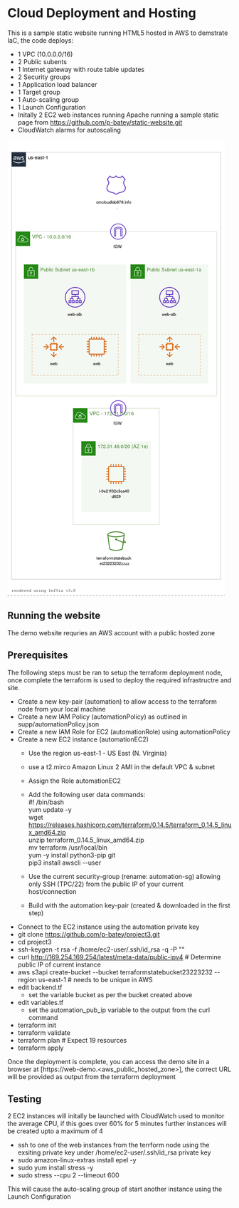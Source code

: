 # Cloud Deployment and Hosting

This is a sample static website running HTML5 hosted in AWS to demstrate IaC, the code deploys:
+ 1 VPC  (10.0.0.0/16)
+ 2 Public subents
+ 1 Internet gateway with route table updates
+ 2 Security groups
+ 1 Application load balancer
+ 1 Target group
+ 1 Auto-scaling group
+ 1 Launch Configuration
+ Initally 2 EC2 web instances running Apache running a sample static page from https://github.com/p-batey/static-website.git
+ CloudWatch alarms for autoscaling

![Screenshot](supp/web-demo.png)

## Running the website

The demo website requries an AWS account with a public hosted zone

## Prerequisites

The following steps must be ran to setup the terraform deployment node, once complete the terraform is used to deploy the required infrastructre and site.
+ Create a new key-pair (automation) to allow access to the terraform node from your local machine
+ Create a new IAM Policy (automationPolicy) as outlined in supp/automationPolicy.json
+ Create a new IAM Role for EC2 (automationRole) using automationPolicy
+ Create a new EC2 instance (automationEC2)
    - Use the region us-east-1 - US East (N. Virginia)
    - use a t2.mirco Amazon Linux 2 AMI in the default VPC & subnet
    - Assign the Role automationEC2
    - Add the following user data commands:<br /> 
        #! /bin/bash<br />
        yum update -y<br />
        wget https://releases.hashicorp.com/terraform/0.14.5/terraform_0.14.5_linux_amd64.zip<br />
        unzip terraform_0.14.5_linux_amd64.zip<br />
        mv terraform /usr/local/bin<br />
        yum -y install python3-pip git<br />
        pip3 install awscli --user<br />
        
    - Use the current security-group (rename: automation-sg) allowing only SSH (TPC/22) from the public IP of your current host/connection
    - Build with the automation key-pair (created & downloaded in the first step)
+ Connect to the EC2 instance using the automation private key
+ git clone https://github.com/p-batey/project3.git
+ cd project3
+ ssh-keygen -t rsa -f /home/ec2-user/.ssh/id_rsa -q -P "" 
+ curl http://169.254.169.254/latest/meta-data/public-ipv4      # Determine public IP of current instance
+ aws s3api create-bucket --bucket terraformstatebucket23223232 --region us-east-1 # needs to be unique in AWS
+ edit backend.tf 
    - set the variable bucket as per the bucket created above
+ edit variables.tf
    - set the automation_pub_ip variable to the output from the curl command
+ terraform init
+ terraform validate
+ terraform plan    # Expect 19 resources
+ terraform apply

Once the deployment is complete, you can access the demo site in a browser at [https://web-demo.<aws_public_hosted_zone>], the correct URL will be provided as output from the terraform deployment

## Testing
2 EC2 instances will initally be launched with CloudWatch used to monitor the average CPU, if this goes over 60% for 5 minutes further instances will be created upto a maximum of 4
+ ssh to one of the web instances from the terrform node using the exsiting private key under /home/ec2-user/.ssh/id_rsa private key
+ sudo amazon-linux-extras install epel -y
+ sudo yum install stress -y
+ sudo stress --cpu 2 --timeout 600

This will cause the auto-scaling group of start another instance using the Launch Configuration
